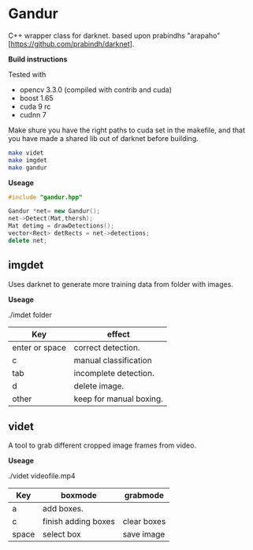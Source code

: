 
# Gandur

C++ wrapper class for darknet.
based upon prabindhs "arapaho" [https://github.com/prabindh/darknet].

**Build instructions**

Tested with
* opencv 3.3.0 (compiled with contrib and cuda)
* boost 1.65
* cuda 9 rc
* cudnn 7  

Make shure you have the right paths to cuda set in the makefile, and that you have made a shared lib out of darknet before building.

```bash
make videt
make imgdet
make gandur
```

**Useage**

```c++
#include "gandur.hpp"

Gandur *net= new Gandur();  
net->Detect(Mat,thersh);  
Mat detimg = drawDetections();  
vector<Rect> detRects = net->detections;  
delete net;
```  


## imgdet

Uses darknet to generate more training data from folder with images. 

**Useage**

./imdet folder

Key | effect 
--- | --- | 
enter or space |	correct detection.
c | manual classification
tab | incomplete detection.
d | delete image.
other | keep for manual boxing. 


## videt

A tool to grab different cropped image frames from video.  

**Useage**

./videt videofile.mp4

Key | boxmode | grabmode
--- | --- | --- | 
a | add boxes. | 
c | finish adding boxes | clear boxes
space | select box | save image